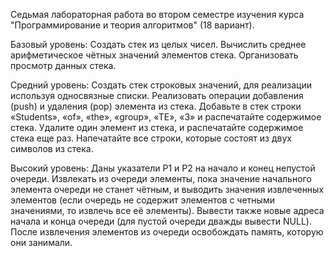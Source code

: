 Седьмая лабораторная работа во втором семестре изучения курса "Программирование и теория алгоритмов" (18 вариант).

Базовый уровень: Создать стек из целых чисел. Вычислить среднее арифметическое чётных значений элементов стека. Организовать просмотр данных стека.

Средний уровень: Создать стек строковых значений, для реализации используя односвязные списки.
Реализовать операции добавления (push) и удаления (pop) элемента  из  стека.
Добавьте  в  стек  строки «Students», «of»,  «the», «group», «TE», «3»  и  распечатайте  содержимое  стека.
Удалите  один элемент из стека, и распечатайте содержимое стека еще раз.
Напечатайте все строки, которые состоят из двух символов из стека.

Высокий уровень: Даны указатели P1 и P2 на начало и конец непустой очереди. Извлекать из очереди элементы,
пока значение начального элемента очереди не станет чётным, и выводить значения извлеченных элементов
(если очередь не содержит элементов с четными значениями, то извлечь все её элементы).
Вывести также новые адреса начала и конца очереди (для пустой очереди дважды вывести NULL).
После извлечения элементов из очереди освобождать память, которую они занимали.
